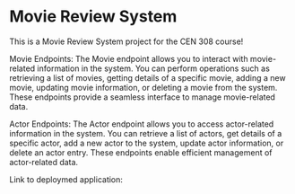 <h1>Movie Review System </h1>

This is a Movie Review System  project for the CEN 308 course! 

Movie Endpoints:
The Movie endpoint allows you to interact with movie-related information in the system. You can perform operations such as retrieving a list of movies, getting details of a specific movie, adding a new movie, updating movie information, or deleting a movie from the system. These endpoints provide a seamless interface to manage movie-related data.

Actor Endpoints:
The Actor endpoint allows you to access actor-related information in the system. You can retrieve a list of actors, get details of a specific actor, add a new actor to the system, update actor information, or delete an actor entry. These endpoints enable efficient management of actor-related data.

Link to deploymed application: 
